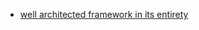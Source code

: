 - [well architected framework in its entirety](https://aws.amazon.com/architecture/well-architected/)
